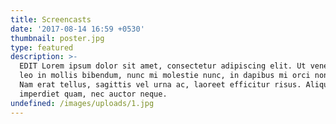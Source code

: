 ```yaml
---
title: Screencasts
date: '2017-08-14 16:59 +0530'
thumbnail: poster.jpg
type: featured
description: >-
  EDIT Lorem ipsum dolor sit amet, consectetur adipiscing elit. Ut venenatis,
  leo in mollis bibendum, nunc mi molestie nunc, in dapibus mi orci non lorem.
  Nam erat tellus, sagittis vel urna ac, laoreet efficitur risus. Aliquam sed
  imperdiet quam, nec auctor neque.
undefined: /images/uploads/1.jpg
---
```


